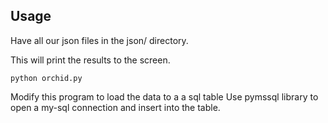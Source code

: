 Usage
-----

Have all our json files in the json/ directory.

This will print the results to the screen. 

```
python orchid.py
```

Modify this program to load the data to a a sql table
Use pymssql library to open a my-sql connection and insert into the table.